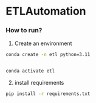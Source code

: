 # ETLAutomation

### How to run?

1. Create an environment

```bash
conda create -n etl python=3.11


conda activate etl

```

2. install requirements

```bash
pip install -r requirements.txt
```